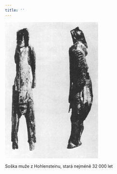 ```yaml
---
title: ''
---
```


![020.jpg](./resources/020_fmt.jpeg)

Soška muže z Hohlensteinu, stará nejméně 32 000 let
